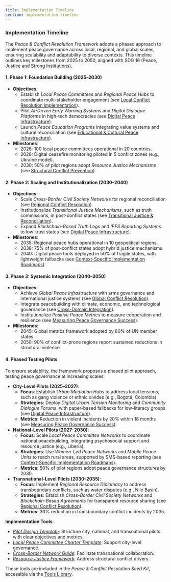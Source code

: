 ```yaml
---
title: Implementation Timeline
section: implementation-timeline
---
```


### Implementation Timeline

The *Peace & Conflict Resolution Framework* adopts a phased approach to implement peace governance across local, regional, and global scales, ensuring scalability and adaptability to diverse contexts. This timeline outlines key milestones from 2025 to 2050, aligned with SDG 16 (Peace, Justice and Strong Institutions).

#### 1. Phase 1: Foundation Building (2025–2030)
- **Objectives**:
  - Establish *Local Peace Committees* and *Regional Peace Hubs* to coordinate multi-stakeholder engagement (see [Local Conflict Resolution Implementation](/frameworks/docs/implementation/peace#local-implementation)).
  - Pilot *AI-Driven Early Warning Systems* and *Digital Dialogue Platforms* in high-tech democracies (see [Digital Peace Infrastructure](/frameworks/docs/implementation/peace#digital-infrastructure)).
  - Launch *Peace Education Programs* integrating value systems and cultural reconciliation (see [Educational & Cultural Peace Infrastructure](/frameworks/docs/implementation/peace#educational-cultural-infrastructure)).
- **Milestones**:
  - 2026: 100 local peace committees operational in 20 countries.
  - 2028: Digital ceasefire monitoring piloted in 5 conflict zones (e.g., Ukraine model).
  - 2030: 50% of pilot regions adopt *Resource Justice Mechanisms* (see [Structural Conflict Prevention](/frameworks/docs/implementation/peace#structural-prevention)).

#### 2. Phase 2: Scaling and Institutionalization (2030–2040)
- **Objectives**:
  - Scale *Cross-Border Civil Society Networks* for regional reconciliation (see [Regional Conflict Resolution](/frameworks/docs/implementation/peace#regional-implementation)).
  - Institutionalize *Transitional Justice Mechanisms*, such as truth commissions, in post-conflict states (see [Transitional Justice & Reconciliation](/frameworks/docs/implementation/peace#transitional-justice)).
  - Expand *Blockchain-Based Truth Logs* and *IPFS Reporting Systems* to low-trust states (see [Digital Peace Infrastructure](/frameworks/docs/implementation/peace#digital-infrastructure)).
- **Milestones**:
  - 2035: Regional peace hubs operational in 10 geopolitical regions.
  - 2038: 75% of post-conflict states adopt hybrid justice mechanisms.
  - 2040: Digital peace tools deployed in 50% of fragile states, with lightweight fallbacks (see [Context-Specific Implementation Roadmaps](/frameworks/docs/implementation/peace#context-specific-roadmaps)).

#### 3. Phase 3: Systemic Integration (2040–2050)
- **Objectives**:
  - Achieve *Global Peace Infrastructure* with arms governance and international justice systems (see [Global Conflict Resolution](/frameworks/docs/implementation/peace#global-implementation)).
  - Integrate peacebuilding with climate, economic, and technological governance (see [Cross-Domain Integration](/frameworks/docs/implementation/peace#cross-domain-integration)).
  - Institutionalize *Positive Peace Metrics* to measure cooperation and resilience (see [Measuring Peace Governance Success](/frameworks/docs/implementation/peace#measuring-success)).
- **Milestones**:
  - 2045: Global metrics framework adopted by 80% of UN member states.
  - 2050: 90% of conflict-prone regions report sustained reductions in structural violence.

#### 4. Phased Testing Pilots
To ensure scalability, the framework proposes a phased pilot approach, testing peace governance at increasing scales:
- **City-Level Pilots (2025–2027)**:
  - **Focus**: Establish *Urban Mediation Hubs* to address local tensions, such as gang violence or ethnic divides (e.g., Bogotá, Colombia).
  - **Strategies**: Deploy *Digital Urban Tension Monitoring* and *Community Dialogue Forums*, with paper-based fallbacks for low-literacy groups (see [Digital Peace Infrastructure](/frameworks/docs/implementation/peace#digital-infrastructure)).
  - **Metrics**: Reduction in violent incidents by 20% within 18 months (see [Measuring Peace Governance Success](/frameworks/docs/implementation/peace#measuring-success)).
- **National-Level Pilots (2027–2030)**:
  - **Focus**: Scale *Local Peace Committee Networks* to coordinate national peacebuilding, integrating psychosocial support and resource justice (e.g., Liberia).
  - **Strategies**: Use *Women-Led Peace Networks* and *Mobile Peace Units* to reach rural areas, supported by SMS-based reporting (see [Context-Specific Implementation Roadmaps](/frameworks/docs/implementation/peace#context-specific-roadmaps)).
  - **Metrics**: 50% of pilot regions adopt peace governance structures by 2030.
- **Transnational-Level Pilots (2030–2035)**:
  - **Focus**: Implement *Regional Resource Diplomacy* to address transboundary conflicts, such as water disputes (e.g., Nile Basin).
  - **Strategies**: Establish *Cross-Border Civil Society Networks* and *Blockchain-Based Agreements* for transparent resource sharing (see [Regional Conflict Resolution](/frameworks/docs/implementation/peace#regional-implementation)).
  - **Metrics**: 30% reduction in transboundary conflict incidents by 2035.

**Implementation Tools**:
- *[Pilot Design Template](/frameworks/tools/peace/pilot-design-template-en.pdf)*: Structure city, national, and transnational pilots with clear objectives and metrics.
- *[Local Peace Committee Charter Template](/frameworks/tools/peace/peace-committee-charter-en.pdf)*: Support city-level governance.
- *[Cross-Border Network Guide](/frameworks/tools/peace/cross-border-network-guide-en.pdf)*: Facilitate transnational collaboration.
- *[Resource Justice Framework](/frameworks/tools/peace/resource-justice-framework-en.pdf)*: Address structural conflict drivers.

These tools are included in the *Peace & Conflict Resolution Seed Kit*, accessible via the [Tools Library](/frameworks/tools/peace).